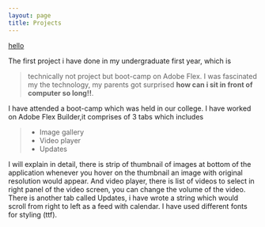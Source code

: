 ```yaml
---
layout: page
title: Projects
---
```


[hello](about.md)

The first project i have done in my undergraduate first year, which is
> technically not project but boot-camp on Adobe Flex. I was fascinated my the technology, my parents got surprised **how can i sit in front of computer so long!!**.

I have attended a boot-camp which was held in our college. I have worked on Adobe Flex Builder,it comprises of 3 tabs which includes
>* Image gallery
>* Video player
>* Updates

I will explain in detail, there is strip of thumbnail of images at bottom of the application whenever you hover on the thumbnail an image with original resolution would appear. And video player, there is list of videos to select in right panel of the video screen, you can change the volume of the video. There is another tab called Updates, i have wrote a string which would scroll from right to left as a  feed with calendar. I have used different fonts for styling (ttf).
